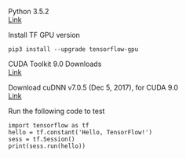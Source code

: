 Python 3.5.2  
[Link](https://www.python.org/downloads/release/python-352/)

Install TF GPU version  

    pip3 install --upgrade tensorflow-gpu

CUDA Toolkit 9.0 Downloads  
[Link](https://developer.nvidia.com/cuda-90-download-archive?target_os=Windows&target_arch=x86_64&target_version=10&target_type=exenetwork)

Download cuDNN v7.0.5 (Dec 5, 2017), for CUDA 9.0  
[Link](https://developer.nvidia.com/rdp/cudnn-download)

Run the following code to test

    import tensorflow as tf
    hello = tf.constant('Hello, TensorFlow!')
    sess = tf.Session()
    print(sess.run(hello))